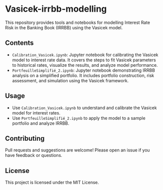 # Vasicek-irrbb-modelling

This repository provides tools and notebooks for modelling Interest Rate Risk in the Banking Book (IRRBB) using the Vasicek model.

## Contents

- `Calibration_Vasicek.ipynb`: Jupyter notebook for calibrating the Vasicek model to interest rate data. It covers the steps to fit Vasicek parameters to historical rates, visualize the results, and analyze model performance.
- `PortfeuilleSimplifié_2.ipynb`: Jupyter notebook demonstrating IRRBB analysis on a simplified portfolio. It includes portfolio construction, risk assessment, and simulation using the Vasicek framework.

## Usage

- Use `Calibration_Vasicek.ipynb` to understand and calibrate the Vasicek model for interest rates.
- Use `PortfeuilleSimplifié_2.ipynb` to apply the model to a sample portfolio and analyze IRRBB.

## Contributing

Pull requests and suggestions are welcome! Please open an issue if you have feedback or questions.

## License

This project is licensed under the MIT License.

